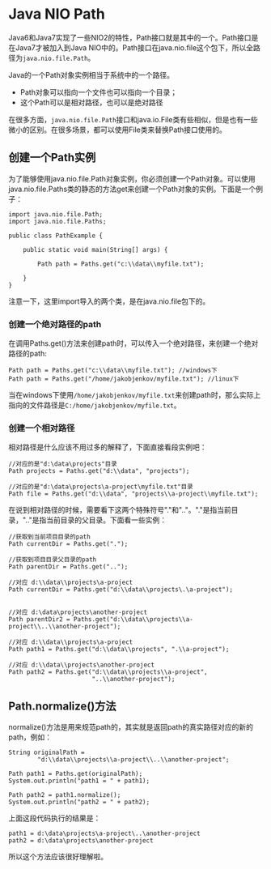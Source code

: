 # Java NIO Path

Java6和Java7实现了一些NIO2的特性，Path接口就是其中的一个。Path接口是在Java7才被加入到Java NIO中的。Path接口在java.nio.file这个包下，所以全路径为`java.nio.file.Path`。

Java的一个Path对象实例相当于系统中的一个路径。

* Path对象可以指向一个文件也可以指向一个目录；
* 这个Path可以是相对路径，也可以是绝对路径

在很多方面，`java.nio.file.Path`接口和java.io.File类有些相似，但是也有一些微小的区别。在很多场景，都可以使用File类来替换Path接口使用的。

## 创建一个Path实例

为了能够使用java.nio.file.Path对象实例，你必须创建一个Path对象。可以使用java.nio.file.Paths类的静态的方法get来创建一个Path对象的实例。下面是一个例子：

```
import java.nio.file.Path;
import java.nio.file.Paths;

public class PathExample {

    public static void main(String[] args) {

        Path path = Paths.get("c:\\data\\myfile.txt");

    }
}
```

注意一下，这里import导入的两个类，是在java.nio.file包下的。

### 创建一个绝对路径的path

在调用Paths.get\(\)方法来创建path时，可以传入一个绝对路径，来创建一个绝对路径的path:

```
Path path = Paths.get("c:\\data\\myfile.txt"); //windows下
Path path = Paths.get("/home/jakobjenkov/myfile.txt"); //linux下
```

当在windows下使用`/home/jakobjenkov/myfile.txt`来创建path时，那么实际上指向的文件路径是`C:/home/jakobjenkov/myfile.txt`。

### 创建一个相对路径

相对路径是什么应该不用过多的解释了，下面直接看段实例吧：

```
//对应的是"d:\data\projects"目录
Path projects = Paths.get("d:\\data", "projects");

//对应的是"d:\data\projects\a-project\myfile.txt"目录
Path file = Paths.get("d:\\data", "projects\\a-project\\myfile.txt");
```

在说到相对路径的时候，需要看下这两个特殊符号"."和".."。"."是指当前目录，".."是指当前目录的父目录。下面看一些实例：

```
//获取到当前项目目录的path
Path currentDir = Paths.get(".");

//获取到项目目录父目录的path
Path parentDir = Paths.get("..");

//对应 d:\\data\\projects\a-project
Path currentDir = Paths.get("d:\\data\\projects\.\a-project");


//对应 d:\data\projects\another-project
Path parentDir2 = Paths.get("d:\\data\\projects\\a-project\\..\\another-project");

//对应 d:\\data\\projects\a-project
Path path1 = Paths.get("d:\\data\\projects", ".\\a-project");

//对应 d:\\data\\projects\another-project
Path path2 = Paths.get("d:\\data\\projects\\a-project",
                       "..\\another-project");
```

## Path.normalize\(\)方法

normalize\(\)方法是用来规范path的，其实就是返回path的真实路径对应的新的path，例如：

```
String originalPath =
        "d:\\data\\projects\\a-project\\..\\another-project";

Path path1 = Paths.get(originalPath);
System.out.println("path1 = " + path1);

Path path2 = path1.normalize();
System.out.println("path2 = " + path2);
```

上面这段代码执行的结果是：

```
path1 = d:\data\projects\a-project\..\another-project
path2 = d:\data\projects\another-project
```

所以这个方法应该很好理解啦。

